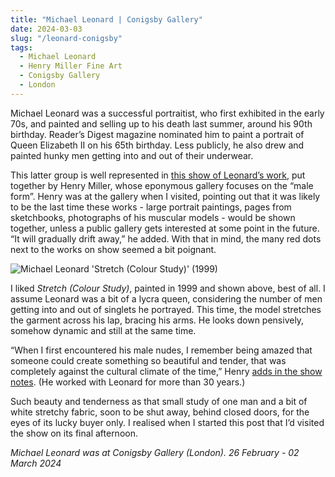 ```yaml
---
title: "Michael Leonard | Conigsby Gallery"
date: 2024-03-03
slug: "/leonard-conigsby"
tags:
  - Michael Leonard
  - Henry Miller Fine Art
  - Conigsby Gallery
  - London
---
```


Michael Leonard was a successful portraitist, who first exhibited in the early 70s, and painted and selling up to his death last summer, around his 90th birthday. Reader’s Digest magazine nominated him to paint a portrait of Queen Elizabeth II on his 65th birthday. Less publicly, he also drew and painted hunky men getting into and out of their underwear.

This latter group is well represented in [this show of Leonard’s work](https://coningsbygallery.com/exhibition/michael-leonard-february-2024), put together by Henry Miller, whose eponymous gallery focuses on the “male form”. Henry was at the gallery when I visited, pointing out that it was likely to be the last time these works - large portrait paintings, pages from sketchbooks, photographs of his muscular models - would be shown together, unless a public gallery gets interested at some point in the future. “It will gradually drift away,” he added. With that in mind, the many red dots next to the works on show seemed a bit poignant.

![Michael Leonard 'Stretch (Colour Study)' (1999)](/leonard-conigsby-1.jpeg)

I liked _Stretch (Colour Study)_, painted in 1999 and shown above, best of all. I assume Leonard was a bit of a lycra queen, considering the number of men getting into and out of singlets he portrayed. This time, the model stretches the garment across his lap, bracing his arms. He looks down pensively, somehow dynamic and still at the same time.

“When I first encountered his male nudes, I remember being amazed that someone could create something so beautiful and tender, that was completely against the cultural climate of the time,” Henry [adds in the show notes](https://online.flippingbook.com/view/466846728/4-5/). (He worked with Leonard for more than 30 years.)

Such beauty and tenderness as that small study of one man and a bit of white stretchy fabric, soon to be shut away, behind closed doors, for the eyes of its lucky buyer only. I realised when I started this post that I’d visited the show on its final afternoon.

_Michael Leonard was at Conigsby Gallery (London). 26 February - 02 March 2024_
